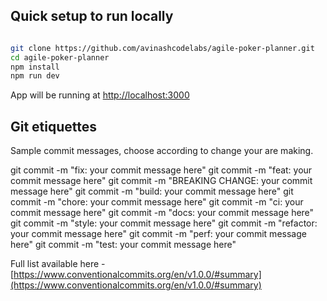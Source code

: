 ## Quick setup to run locally

```bash

git clone https://github.com/avinashcodelabs/agile-poker-planner.git
cd agile-poker-planner
npm install
npm run dev

```

App will be running at [http://localhost:3000](http://localhost:3000/)

## Git etiquettes

Sample commit messages, choose according to change your are making.

git commit -m "fix: your commit message here"
git commit -m "feat: your commit message here"
git commit -m "BREAKING CHANGE: your commit message here"
git commit -m "build: your commit message here"
git commit -m "chore: your commit message here"
git commit -m "ci: your commit message here"
git commit -m "docs: your commit message here"
git commit -m "style: your commit message here"
git commit -m "refactor: your commit message here"
git commit -m "perf: your commit message here"
git commit -m "test: your commit message here"

Full list available here - [https://www.conventionalcommits.org/en/v1.0.0/#summary](https://www.conventionalcommits.org/en/v1.0.0/#summary)
